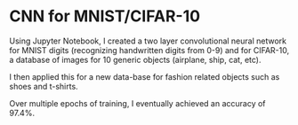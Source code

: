 # CNN for MNIST/CIFAR-10 

Using Jupyter Notebook, I created a two layer convolutional neural network for MNIST digits (recognizing handwritten digits from 0-9) and for CIFAR-10, a database of images for 10 generic objects (airplane, ship, cat, etc).

I then applied this for a new data-base for fashion related objects such as shoes and t-shirts.

Over multiple epochs of training, I eventually achieved an accuracy of 97.4%. 
